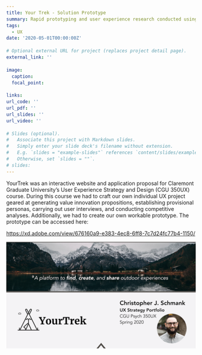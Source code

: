 ```yaml
---
title: Your Trek - Solution Prototype
summary: Rapid prototyping and user experience research conducted using YourTrek solution prototype.
tags:
  - UX
date: '2020-05-01T00:00:00Z'

# Optional external URL for project (replaces project detail page).
external_link: ''

image:
  caption: 
  focal_point: 

links:
url_code: ''
url_pdf: ''
url_slides: ''
url_video: ''

# Slides (optional).
#   Associate this project with Markdown slides.
#   Simply enter your slide deck's filename without extension.
#   E.g. `slides = "example-slides"` references `content/slides/example-slides.md`.
#   Otherwise, set `slides = ""`.
# slides:
---
```


YourTrek was an interactive website and application proposal for Claremont Graduate University’s User Experience Strategy and Design (CGU 350UX) course. During this course we had to craft our own individual UX project geared at generating value innovation propositions, establishing provisional personas,  carrying out user interviews, and conducting competitive analyses. Additionally, we had to create our own workable prototype. The prototype can be accessed here: 

https://xd.adobe.com/view/676160a9-e383-4ec8-6ff8-7c7d24fc77b4-1150/

![Title](/IMAGES/UXPPage1R.png)